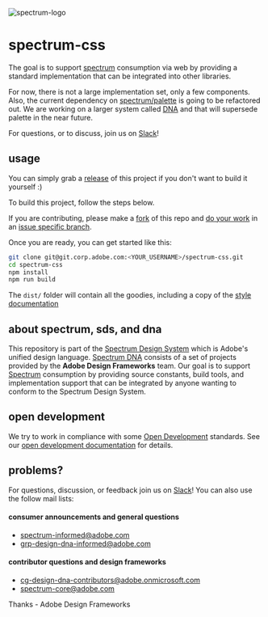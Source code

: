 ![spectrum-logo](https://git.corp.adobe.com/storage/user/655/files/a13fda74-9d4a-11e6-9aec-1b320823594a)
# spectrum-css
The goal is to support [spectrum][spectrum-link] consumption via web by providing a standard implementation that can be integrated into other libraries.  

For now, there is not a large implementation set, only a few components.  Also, the current dependency on [spectrum/palette](http://git.corp.adobe.com/spectrum/palette) is going to be refactored out.  We are working on a larger system called [DNA][dna-link] and that will supersede palette in the near future.

For questions, or to discuss, join us on [Slack](adobespectrum.slack.com)!

## usage  
You can simply grab a [release](https://git.corp.adobe.com/Spectrum/spectrum-css/releases) of this project if you don't want to build it yourself :)

To build this project, follow the steps below.

If you are contributing, please make a [fork][forking-link] of this repo and [do your work][dev-docs-link] in an [issue specific branch][sds-jira-link].

Once you are ready, you can get started like this:

```sh
git clone git@git.corp.adobe.com:<YOUR_USERNAME>/spectrum-css.git
cd spectrum-css
npm install
npm run build
```

The `dist/` folder will contain all the goodies, including a copy of the [style documentation](http://git.corp.adobe/com/pages/spectrum/spectrum-css/)

## about spectrum, sds, and dna
This repository is part of the [Spectrum Design System][spectrum-link] which is Adobe's unified design language. [Spectrum DNA][dna-link] consists of a set of projects provided by the **Adobe Design Frameworks** team.  Our goal is to support [Spectrum][spectrum-link] consumption by providing source constants, build tools, and implementation support that can be integrated by anyone wanting to conform to the Spectrum Design System.

## open development
We try to work in compliance with some [Open Development][dna-opendev-link] standards.  See our [open development documentation][dna-opendev-link] for details.

## problems?
For questions, discussion, or feedback join us on [Slack][slack-link]!  You can also use the follow mail lists:

#### consumer announcements and general questions
* spectrum-informed@adobe.com
* grp-design-dna-informed@adobe.com

#### contributor questions and design frameworks
* cg-design-dna-contributors@adobe.onmicrosoft.com
* spectrum-core@adobe.com

Thanks - Adobe Design Frameworks

[spectrum-link]: http://spectrum.corp.adobe.com
[slack-link]: https://adobespectrum.slack.com
[dna-link]: http://spectrum-dna.corp.adobe.com
[dna-opendev-link]: http://spectrum-dna.corp.adobe.com/opendevelopment.html
[sds-jira-link]: https://jira.corp.adobe.com/browse/SDS
[dev-docs-link]: https://wiki.corp.adobe.com/display/AdobeDesign/Spectrum+Developer+Docs
[forking-link]: https://help.github.com/articles/fork-a-repo/
